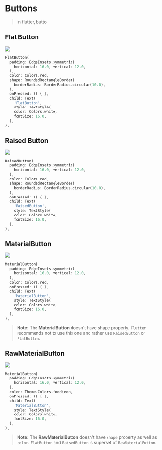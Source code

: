 # Buttons
> In flutter,  butto

## Flat Button
<img src="https://firebasestorage.googleapis.com/v0/b/flutterdart-5d354.appspot.com/o/docs%2FFlatButton.gif?alt=media&token=8247fb6c-e9e8-46a4-90d6-13150c2c8cea"/><br/>
```dart
FlatButton(  
  padding: EdgeInsets.symmetric(
    horizontal: 16.0, vertical: 12.0,
  ),
  color: Colors.red,  
  shape: RoundedRectangleBorder(  
    borderRadius: BorderRadius.circular(10.0),  
  ),
  onPressed: () { },  
  child: Text(  
    'FlatButton',
    style: TextStyle(  
    color: Colors.white,  
    fontSize: 16.0,  
  ),
),
```

## Raised Button
<img src="https://firebasestorage.googleapis.com/v0/b/flutterdart-5d354.appspot.com/o/docs%2FRaisedButton.gif?alt=media&token=d849900e-7ebe-44d3-88b5-de18593afc34"/><br/>
```dart
RaisedButton(  
  padding: EdgeInsets.symmetric(
    horizontal: 16.0, vertical: 12.0,
  ),
  color: Colors.red,  
  shape: RoundedRectangleBorder(  
    borderRadius: BorderRadius.circular(10.0),  
  ),
  onPressed: () { },  
  child: Text(  
    'RaisedButton',
    style: TextStyle(  
    color: Colors.white,  
    fontSize: 16.0,  
  ),
),
```

## MaterialButton
<img src="https://firebasestorage.googleapis.com/v0/b/flutterdart-5d354.appspot.com/o/docs%2FMaterialButton.gif?alt=media&token=73e786a8-8639-4f34-940f-ae3497acb191"/><br/>
```dart
MaterialButton(  
  padding: EdgeInsets.symmetric(
    horizontal: 16.0, vertical: 12.0,
  ),
  color: Colors.red,  
  onPressed: () { },  
  child: Text(  
    'MaterialButton',
    style: TextStyle(  
    color: Colors.white,  
    fontSize: 16.0,  
  ),
),
```
> **Note:** The **MaterialButton** doesn't have shape property. `Flutter` recommends not to use this one and rather use `RaisedButton` or `FlatButton`.

## RawMaterialButton
<img src="https://firebasestorage.googleapis.com/v0/b/flutterdart-5d354.appspot.com/o/docs%2FRawMaterialButton.gif?alt=media&token=9e43a5e7-f747-48de-9210-36ce65c58076"/><br/>
```dart
MaterialButton(  
  padding: EdgeInsets.symmetric(
    horizontal: 16.0, vertical: 12.0,
  ),
  color: Theme.Colors.foodieon,  
  onPressed: () { },  
  child: Text(  
    'MaterialButton',
    style: TextStyle(  
    color: Colors.white,  
    fontSize: 16.0,  
  ),
),
```
> **Note:** The **RawMaterialButton** doesn't have `shape` property as well as `color`.  `FlatButton` and `RaisedButton` is superset of `RawMaterialButton`.
<!--stackedit_data:
eyJoaXN0b3J5IjpbMzU2MDg0NjA2LC0xODQyMDM2Mzk5LDEzMT
c0NzYxMzEsMjA2MjIxMTMwOCwxMTI5MTgxNjcxLDM4MTM4NzM0
XX0=
-->